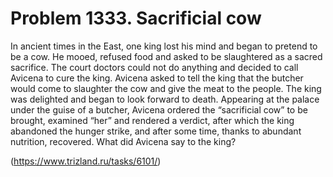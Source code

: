 # Problem 1333. Sacrificial cow 

In ancient times in the East, one king lost his mind and began to pretend to be a cow. He mooed, refused food and asked to be slaughtered as a sacred sacrifice. The court doctors could not do anything and decided to call Avicena to cure the king. Avicena asked to tell the king that the butcher would come to slaughter the cow and give the meat to the people. The king was delighted and began to look forward to death. Appearing at the palace under the guise of a butcher, Avicena ordered the “sacrificial cow” to be brought, examined “her” and rendered a verdict, after which the king abandoned the hunger strike, and after some time, thanks to abundant nutrition, recovered. What did Avicena say to the king?

(https://www.trizland.ru/tasks/6101/)
